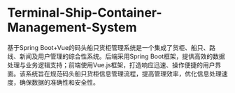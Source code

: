 # Terminal-Ship-Container-Management-System
基于Spring Boot+Vue的码头船只货柜管理系统是一个集成了货柜、船只、路线、新闻及用户管理的综合性系统。后端采用Spring Boot框架，提供高效的数据处理与业务逻辑支持；前端使用Vue.js框架，打造响应迅速、操作便捷的用户界面。该系统旨在规范码头船只货柜信息管理流程，提高管理效率，优化信息处理速度，确保数据的准确性和安全性。
